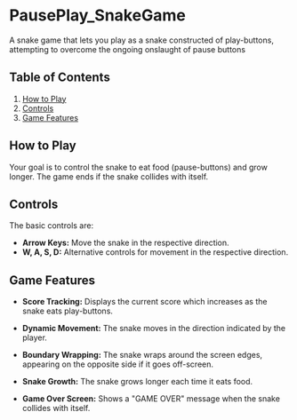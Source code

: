 # PausePlay_SnakeGame
A snake game that lets you play as a snake constructed of play-buttons, attempting to overcome the ongoing onslaught of pause buttons

## Table of Contents
1. [How to Play](#how-to-play)
2. [Controls](#controls)
3. [Game Features](#game-features)

## How to Play

Your goal is to control the snake to eat food (pause-buttons) and grow longer. The game ends if the snake collides with itself.

## Controls
The basic controls are:
- **Arrow Keys:** Move the snake in the respective direction.
- **W, A, S, D:** Alternative controls for movement in the respective direction.

## Game Features
- **Score Tracking:** Displays the current score which increases as the snake eats play-buttons.

- **Dynamic Movement:** The snake moves in the direction indicated by the player.

- **Boundary Wrapping:** The snake wraps around the screen edges, appearing on the opposite side if it goes off-screen.

- **Snake Growth:** The snake grows longer each time it eats food.

- **Game Over Screen:** Shows a "GAME OVER" message when the snake collides with itself.

